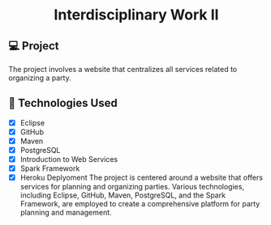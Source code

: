 <h1 align="center">
  Interdisciplinary Work II
</h1>


## 💻 Project
The project involves a website that centralizes all services related to organizing a party.

## 🔨 Technologies Used

- [X] Eclipse
- [X] GitHub
- [X] Maven
- [X] PostgreSQL
- [X] Introduction to Web Services
- [X] Spark Framework
- [X] Heroku Deplyoment
The project is centered around a website that offers services for planning and organizing parties. Various technologies, including Eclipse, GitHub, Maven, PostgreSQL, and the Spark Framework, are employed to create a comprehensive platform for party planning and management.
